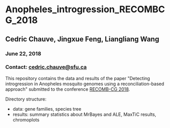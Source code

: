 # Anopheles_introgression_RECOMBCG_2018
## Cedric Chauve, Jingxue Feng, Liangliang Wang
### June 22, 2018
### Contact: cedric.chauve@sfu.ca

This repository contains the data and results of the paper "Detecting introgression in Anopheles mosquito genomes using a reconciliation-based approach" submitted to the conference <a href="https://recombcg2018.usherbrooke.ca/">RECOMB-CG 2018</a>.

Directory structure:
- data: gene families, species tree
- results: summary statistics about MrBayes and ALE, MaxTiC results, chromoplots
